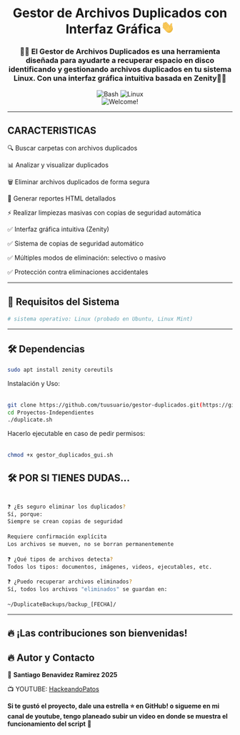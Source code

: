 <div align="center">
  <h1>Gestor de Archivos Duplicados con Interfaz Gráfica<img src="https://github.com/ABSphreak/ABSphreak/blob/master/gifs/Hi.gif" width="30px"></h1>
  <h3>🕵️‍♂️ El Gestor de Archivos Duplicados es una herramienta diseñada para ayudarte a recuperar espacio en disco identificando y gestionando archivos duplicados en tu sistema Linux. Con una interfaz gráfica intuitiva basada en Zenity🕵️‍♂️</h3>
  
  <div>
    <img src="https://img.shields.io/badge/Bash-4EAA25?style=for-the-badge&logo=gnu-bash&logoColor=white" alt="Bash"/>
    <img src="https://img.shields.io/badge/Linux-000000?style=for-the-badge&logo=linux&logoColor=white" alt="Linux"/>
  </div>
</div>

<div align="center" width="50">
  <img src="https://i.gifer.com/6o0.gif" alt="Welcome!" width="300"/>
</div>

---

## CARACTERISTICAS
🔍 Buscar carpetas con archivos duplicados

📊 Analizar y visualizar duplicados

🗑️ Eliminar archivos duplicados de forma segura

📝 Generar reportes HTML detallados

⚡ Realizar limpiezas masivas con copias de seguridad automática

✅ Interfaz gráfica intuitiva (Zenity)

✅ Sistema de copias de seguridad automático

✅ Múltiples modos de eliminación: selectivo o masivo

✅ Protección contra eliminaciones accidentales

---

## 🚀 Requisitos del Sistema

```bash
# sistema operativo: Linux (probado en Ubuntu, Linux Mint)

```

---

## 🛠 Dependencias

```bash
sudo apt install zenity coreutils
```

Instalación y Uso:
```bash

git clone https://github.com/tuusuario/gestor-duplicados.git(https://github.com/BenaviDev/Proyectos-Independientes.git)
cd Proyectos-Independientes
./duplicate.sh
```
Hacerlo ejecutable en caso de pedir permisos:
```bash

chmod +x gestor_duplicados_gui.sh

```

## 🛠 POR SI TIENES DUDAS...

```bash

❓ ¿Es seguro eliminar los duplicados?
Sí, porque:
Siempre se crean copias de seguridad

Requiere confirmación explícita
Los archivos se mueven, no se borran permanentemente

❓ ¿Qué tipos de archivos detecta?
Todos los tipos: documentos, imágenes, videos, ejecutables, etc.

❓ ¿Puedo recuperar archivos eliminados?
Sí, todos los archivos "eliminados" se guardan en:

~/DuplicateBackups/backup_[FECHA]/

```
---
## 🔥 ¡Las contribuciones son bienvenidas!

## 🔥 Autor y Contacto

👤 **Santiago Benavidez Ramirez 2025**  

📺 YOUTUBE: [HackeandoPatos](https://www.youtube.com/@HackeandoPatos)  

**Si te gustó el proyecto, dale una estrella ⭐ en GitHub! o sigueme en mi canal de youtube, tengo planeado subir un video en donde se muestra el funcionamiento del script** 🚀
